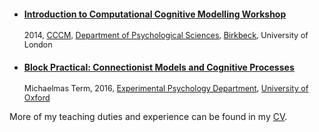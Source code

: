 <ul class="cv">
 
<li class="cv">
 <h4 style= "text-decoration:underline"><a href="//sites.google.com/site/introcompcog/">Introduction to Computational Cognitive Modelling Workshop</a></h4>
 <p style="font-size: 0.9em">2014,  <a href ="//cccm.bbk.ac.uk/">CCCM</a>, <a href="//www.bbk.ac.uk/psychology/">Department of Psychological Sciences</a>, <a href="//bbk.ac.uk/">Birkbeck</a>, University of London</p></li>

<!--<li class="cv">
 <h4 style= "text-decoration:underline"><a href="/doc/BM.pdf">Short Introduction to Boltzmann Machines</a></h4>
 <p style="font-size: 0.9em">2014, <a href ="//cccm.bbk.ac.uk/">CCCM</a> Seminar, <a href="//www.bbk.ac.uk/psychology/">Department of Psychological Sciences</a>, <a href="//bbk.ac.uk/">Birkbeck</a>, University of London</p></li>-->

<li class="cv">
 <h4 style= "text-decoration:underline"><a href="/connectionism/">Block Practical: Connectionist Models and Cognitive Processes</a></h4>
 <p style="font-size: 0.9em">Michaelmas Term, 2016, <a href="//psy.ox.ac.uk/">Experimental Psychology Department</a>, <a href="//ox.ac.uk/">University of Oxford</a></p></li>

</ul>
More of my teaching duties and experience can be found in my <a href="/doc/cv_olivia_guest.pdf">CV</a>.

